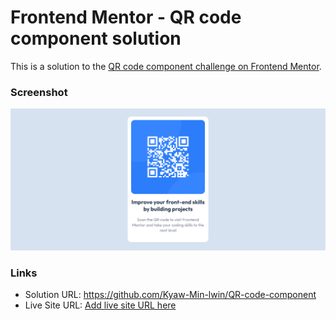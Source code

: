 # Frontend Mentor - QR code component solution

This is a solution to the [QR code component challenge on Frontend Mentor](https://www.frontendmentor.io/challenges/qr-code-component-iux_sIO_H).



### Screenshot

![](./design/Screenshot%202022-06-05%20123821.png)



### Links

- Solution URL: https://github.com/Kyaw-Min-lwin/QR-code-component
- Live Site URL: [Add live site URL here](https://your-live-site-url.com)

